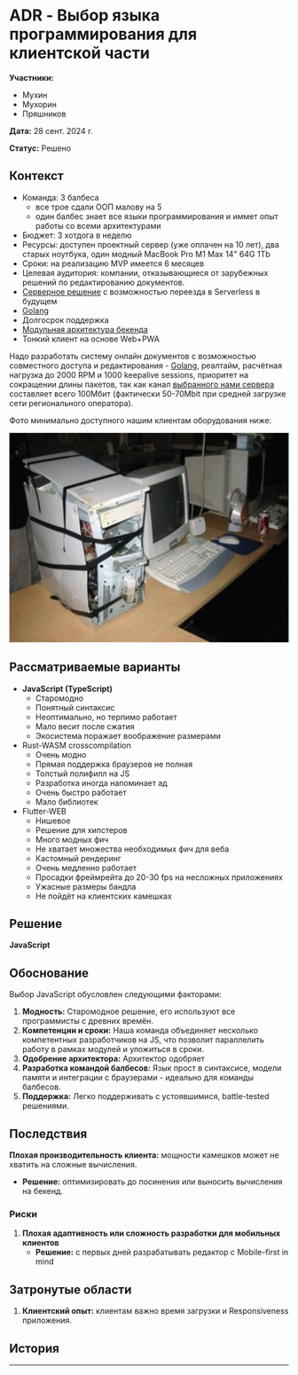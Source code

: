 # ADR - **Выбор языка программирования для клиентской части**

**Участники:**
- Мухин
- Мухорин
- Пряшников

**Дата:** 28 сент. 2024 г.

**Статус:** Решено

## Контекст

- Команда: 3 балбеса
  - все трое сдали ООП малову на 5
  - один балбес знает все языки программирования и иммет опыт работы со всеми архитектурами
- Бюджет: 3 хотдога в неделю 
- Ресурсы: доступен проектный сервер (уже оплачен на 10 лет), два старых ноутбука, один модный MacBook Pro M1 Max 14" 64G 1Tb
- Сроки: на реализацию MVP имеется 6 месяцев
- Целевая аудитория: компании, отказывающиеся от зарубежных решений по редактированию документов.
- [Серверное решение](ADR-1.md) с возможностью переезда в Serverless в будущем
- [Golang](ADR-2.md)
- Долгосрок поддержка
- [Модульная архитектура бекенда](ADR-3.md)
- Тонкий клиент на основе Web+PWA

Надо разработать систему онлайн документов с возможностью совместного доступа и редактирования - [Golang](ADR-2.md), реалтайм, расчётная нагрузка до 2000 RPM и 1000 keepalive sessions, приоритет на сокращении длины пакетов, так как канал [выбранного нами сервера](ADR-1.md) составляет всего 100Мбит (фактически 50-70Mbit при средней загрузке сети регионального оператора). 

Фото минимально доступного нашим клиентам оборудования ниже:


![Клиентское оборудование](Pasted20240928101811.png)

## Рассматриваемые варианты

- **JavaScript (TypeScript)**
	- Старомодно
	- Понятный синтаксис
	- Неоптимально, но терпимо работает
	- Мало весит после сжатия
	- Экосистема поражает воображение размерами
- Rust-WASM crosscompilation
    - Очень модно
    - Прямая поддержка браузеров не полная
    - Толстый полифилл на JS
    - Разработка иногда напоминает ад
    - Очень быстро работает
    - Мало библиотек
- Flutter-WEB
    - Нишевое
    - Решение для хипстеров
    - Много модных фич
    - Не хватает множества необходимых фич для веба
    - Кастомный рендеринг
    - Очень медленно работает
    - Просадки фреймрейта до 20-30 fps на несложных приложениях
    - Ужасные размеры бандла
    - Не пойдёт на клиентских камешках

## Решение

**JavaScript**

## Обоснование

Выбор JavaScript обусловлен следующими факторами:

1. **Модность:** Старомодное решение, его используют все программисты с древних времён.
2. **Компетенции и сроки:** Наша команда объединяет несколько компетентных  разработчиков на JS, что позволит параллелить работу в рамках модулей и уложиться в сроки.
3. **Одобрение архитектора:** Архитектор одобряет
4. **Разработка командой балбесов:** Язык прост в синтаксисе, модели памяти и интеграции с браузерами - идеально для команды балбесов.
5. **Поддержка:** Легко поддерживать с устоявшимися, battle-tested решениями.

## Последствия

**Плохая производительность клиента:** мощности камешков может не хватить на сложные вычисления.
  - **Решение:** оптимизировать до посинения или выносить вычисления на бекенд.
### Риски
1. **Плохая адаптивность или сложность разработки для мобильных клиентов**
   - **Решение:** с первых дней разрабатывать редактор с Mobile-first in mind

## Затронутые области

1. **Клиентский опыт:** клиентам важно время загрузки и Responsiveness приложения.

## История

----
